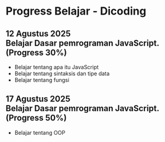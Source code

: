 Progress Belajar - Dicoding
==

12 Agustus 2025<br>
Belajar Dasar pemrograman JavaScript. (Progress 30%)
--
* Belajar tentang apa itu JavaScript
* Belajar tentang sintaksis dan tipe data
* Belajar tentang fungsi

17 Agustus 2025<br>
Belajar Dasar pemrograman JavaScript. (Progress 50%)
--
* Belajar tentang OOP
